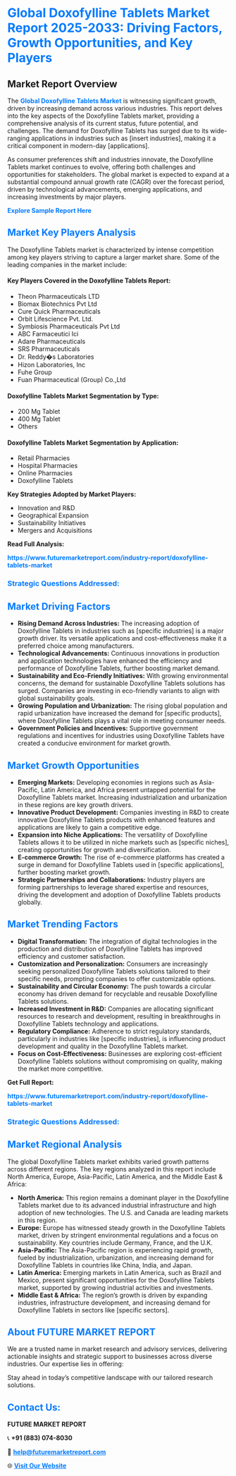 <h1 style="color: #007BFF;">Global Doxofylline Tablets Market Report 2025-2033: Driving Factors, Growth Opportunities, and Key Players</h1>

<section id="overview">
<h2>Market Report Overview</h2>
<p>The <a href="https://www.futuremarketreport.com/industry-report/doxofylline-tablets-market" style="color: #007BFF; text-decoration: none;"><strong>Global Doxofylline Tablets Market</strong></a> is witnessing significant growth, driven by increasing demand across various industries. This report delves into the key aspects of the Doxofylline Tablets market, providing a comprehensive analysis of its current status, future potential, and challenges. The demand for Doxofylline Tablets has surged due to its wide-ranging applications in industries such as [insert industries], making it a critical component in modern-day [applications].</p>
<p>As consumer preferences shift and industries innovate, the Doxofylline Tablets market continues to evolve, offering both challenges and opportunities for stakeholders. The global market is expected to expand at a substantial compound annual growth rate (CAGR) over the forecast period, driven by technological advancements, emerging applications, and increasing investments by major players.</p>
</section>

<section id="overview">
<p><a href="https://www.futuremarketreport.com/request-sample/reportId=123663" style="color: #007BFF; text-decoration: none;"><strong>Explore Sample Report Here</strong></a></p>
</section>

<section id="key-players">
<h2 style="color: #007BFF;">Market Key Players Analysis</h2>
<p>The Doxofylline Tablets market is characterized by intense competition among key players striving to capture a larger market share. Some of the leading companies in the market include:</p>
<h4>Key Players Covered in the Doxofylline Tablets Report:</h4>
<ul><li>Theon Pharmaceuticals LTD</li><li>Biomax Biotechnics Pvt Ltd</li><li>Cure Quick Pharmaceuticals</li><li>Orbit Lifescience Pvt. Ltd.</li><li>Symbiosis Pharmaceuticals Pvt Ltd</li><li>ABC Farmaceutici Ici</li><li>Adare Pharmaceuticals</li><li>SRS Pharmaceuticals</li><li>Dr. Reddy�s Laboratories</li><li>Hizon Laboratories, Inc</li><li>Fuhe Group</li><li>Fuan Pharmaceutical (Group) Co.,Ltd</li></ul>
<h4>Doxofylline Tablets Market Segmentation by Type:</h4>
<ul><li>200 Mg Tablet</li><li>400 Mg Tablet</li><li>Others</li></ul>

<h4>Doxofylline Tablets Market Segmentation by Application:</h4>
<ul><li>Retail Pharmacies</li><li>Hospital Pharmacies</li><li>Online Pharmacies</li><li>Doxofylline Tablets</li></ul>
<p><strong>Key Strategies Adopted by Market Players:</strong></p>
<ul>
<li>Innovation and R&D</li>
<li>Geographical Expansion</li>
<li>Sustainability Initiatives</li>
<li>Mergers and Acquisitions</li>
</ul>
</section>

<section>
<p><strong>Read Full Analysis: </strong></p><a href="https://www.futuremarketreport.com/industry-report/doxofylline-tablets-market" style="color: #007BFF; text-decoration: none;"><strong>https://www.futuremarketreport.com/industry-report/doxofylline-tablets-market</strong></a>
<h3 style="color: #007BFF;">Strategic Questions Addressed:</h3>
</section>

<section id="driving-factors">
<h2 style="color: #007BFF;">Market Driving Factors</h2>
<ul>
<li><strong>Rising Demand Across Industries:</strong> The increasing adoption of Doxofylline Tablets in industries such as [specific industries] is a major growth driver. Its versatile applications and cost-effectiveness make it a preferred choice among manufacturers.</li>
<li><strong>Technological Advancements:</strong> Continuous innovations in production and application technologies have enhanced the efficiency and performance of Doxofylline Tablets, further boosting market demand.</li>
<li><strong>Sustainability and Eco-Friendly Initiatives:</strong> With growing environmental concerns, the demand for sustainable Doxofylline Tablets solutions has surged. Companies are investing in eco-friendly variants to align with global sustainability goals.</li>
<li><strong>Growing Population and Urbanization:</strong> The rising global population and rapid urbanization have increased the demand for [specific products], where Doxofylline Tablets plays a vital role in meeting consumer needs.</li>
<li><strong>Government Policies and Incentives:</strong> Supportive government regulations and incentives for industries using Doxofylline Tablets have created a conducive environment for market growth.</li>
</ul>
</section>

<section id="growth-opportunities">
<h2 style="color: #007BFF;">Market Growth Opportunities</h2>
<ul>
<li><strong>Emerging Markets:</strong> Developing economies in regions such as Asia-Pacific, Latin America, and Africa present untapped potential for the Doxofylline Tablets market. Increasing industrialization and urbanization in these regions are key growth drivers.</li>
<li><strong>Innovative Product Development:</strong> Companies investing in R&D to create innovative Doxofylline Tablets products with enhanced features and applications are likely to gain a competitive edge.</li>
<li><strong>Expansion into Niche Applications:</strong> The versatility of Doxofylline Tablets allows it to be utilized in niche markets such as [specific niches], creating opportunities for growth and diversification.</li>
<li><strong>E-commerce Growth:</strong> The rise of e-commerce platforms has created a surge in demand for Doxofylline Tablets used in [specific applications], further boosting market growth.</li>
<li><strong>Strategic Partnerships and Collaborations:</strong> Industry players are forming partnerships to leverage shared expertise and resources, driving the development and adoption of Doxofylline Tablets products globally.</li>
</ul>
</section>

<section id="trending-factors">
<h2 style="color: #007BFF;">Market Trending Factors</h2>
<ul>
<li><strong>Digital Transformation:</strong> The integration of digital technologies in the production and distribution of Doxofylline Tablets has improved efficiency and customer satisfaction.</li>
<li><strong>Customization and Personalization:</strong> Consumers are increasingly seeking personalized Doxofylline Tablets solutions tailored to their specific needs, prompting companies to offer customizable options.</li>
<li><strong>Sustainability and Circular Economy:</strong> The push towards a circular economy has driven demand for recyclable and reusable Doxofylline Tablets solutions.</li>
<li><strong>Increased Investment in R&D:</strong> Companies are allocating significant resources to research and development, resulting in breakthroughs in Doxofylline Tablets technology and applications.</li>
<li><strong>Regulatory Compliance:</strong> Adherence to strict regulatory standards, particularly in industries like [specific industries], is influencing product development and quality in the Doxofylline Tablets market.</li>
<li><strong>Focus on Cost-Effectiveness:</strong> Businesses are exploring cost-efficient Doxofylline Tablets solutions without compromising on quality, making the market more competitive.</li>
</ul>
</section>

<section>
<p><strong>Get Full Report: </strong></p><a href="https://www.futuremarketreport.com/industry-report/doxofylline-tablets-market" style="color: #007BFF; text-decoration: none;"><strong>https://www.futuremarketreport.com/industry-report/doxofylline-tablets-market</strong></a>
<h3 style="color: #007BFF;">Strategic Questions Addressed:</h3>
</section>


<section id="regional-analysis">
<h2 style="color: #007BFF;">Market Regional Analysis</h2>
<p>The global Doxofylline Tablets market exhibits varied growth patterns across different regions. The key regions analyzed in this report include North America, Europe, Asia-Pacific, Latin America, and the Middle East & Africa:</p>
<ul>
<li><strong>North America:</strong> This region remains a dominant player in the Doxofylline Tablets market due to its advanced industrial infrastructure and high adoption of new technologies. The U.S. and Canada are leading markets in this region.</li>
<li><strong>Europe:</strong> Europe has witnessed steady growth in the Doxofylline Tablets market, driven by stringent environmental regulations and a focus on sustainability. Key countries include Germany, France, and the U.K.</li>
<li><strong>Asia-Pacific:</strong> The Asia-Pacific region is experiencing rapid growth, fueled by industrialization, urbanization, and increasing demand for Doxofylline Tablets in countries like China, India, and Japan.</li>
<li><strong>Latin America:</strong> Emerging markets in Latin America, such as Brazil and Mexico, present significant opportunities for the Doxofylline Tablets market, supported by growing industrial activities and investments.</li>
<li><strong>Middle East & Africa:</strong> The region’s growth is driven by expanding industries, infrastructure development, and increasing demand for Doxofylline Tablets in sectors like [specific sectors].</li>
</ul>
</section>

<footer>
<h2 style="color: #007BFF;">About FUTURE MARKET REPORT</h2>
<p>We are a trusted name in market research and advisory services, delivering actionable insights and strategic support to businesses across diverse industries. Our expertise lies in offering:</p>

<p>Stay ahead in today’s competitive landscape with our tailored research solutions.</p>

<h2 style="color: #007BFF;">Contact Us:</h2>
<p><strong>FUTURE MARKET REPORT</strong></p>
<p>📞 <strong>+91 (883) 074-8030</strong></p>
<p>📧 <strong><a href="mailto:help@futuremarketreport.com" style="color: #007BFF;">help@futuremarketreport.com</a></strong></p>
<p>🌐 <strong><a href="https://www.futuremarketreport.com/" style="color: #007BFF;">Visit Our Website</a></strong></p>
</footer>